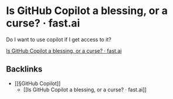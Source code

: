 # Is GitHub Copilot a blessing, or a curse? · fast.ai
Do I want to use copilot if I get access to it?

[Is GitHub Copilot a blessing, or a curse? · fast.ai](https://www.fast.ai/2021/07/19/copilot/)

## Backlinks
* [[§GitHub Copilot]]
	* [[Is GitHub Copilot a blessing, or a curse? · fast.ai]]

<!-- {BearID:1BD3A3C0-EF25-412E-92DF-C67F6C98AF23-91685-000003BEAE29A0FC} -->

